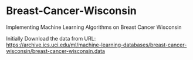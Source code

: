 # Breast-Cancer-Wisconsin
Implementing Machine Learning Algorithms on Breast Cancer Wisconsin

Initially Download the data from URL:
https://archive.ics.uci.edu/ml/machine-learning-databases/breast-cancer-wisconsin/breast-cancer-wisconsin.data

